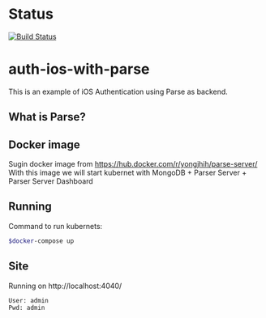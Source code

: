 # Status
[![Build Status](https://travis-ci.com/patricksan/auth-ios-with-parse.svg?branch=master)](https://travis-ci.com/patricksan/auth-ios-with-parse)

# auth-ios-with-parse
This is an example of iOS Authentication using Parse as backend.


## What is Parse?

## Docker image
Sugin docker image from https://hub.docker.com/r/yongjhih/parse-server/
With this image we will start kubernet with MongoDB + Parser Server + Parser Server Dashboard

## Running
Command to run kubernets:

```bash
$docker-compose up
```

## Site
Running on http://localhost:4040/

```
User: admin
Pwd: admin
```
